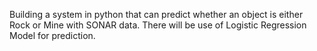 Building a system in python that can predict whether an object is either Rock or Mine with SONAR data. There will be use of Logistic Regression Model for prediction.
